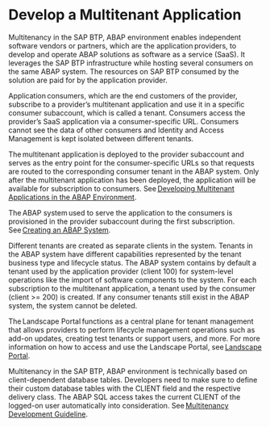 <!-- loio3151e2a4f6554d5192f2227c138388ee -->

# Develop a Multitenant Application

Multitenancy in the SAP BTP, ABAP environment enables independent software vendors or partners, which are the application providers, to develop and operate ABAP solutions as software as a service \(SaaS\). It leverages the SAP BTP infrastructure while hosting several consumers on the same ABAP system. The resources on SAP BTP consumed by the solution are paid for by the application provider.

Application consumers, which are the end customers of the provider, subscribe to a provider’s multitenant application and use it in a specific consumer subaccount, which is called a tenant. Consumers access the provider’s SaaS application via a consumer-specific URL. Consumers cannot see the data of other consumers and Identity and Access Management is kept isolated between different tenants.

The multitenant application is deployed to the provider subaccount and serves as the entry point for the consumer-specific URLs so that requests are routed to the corresponding consumer tenant in the ABAP system. Only after the multitenant application has been deployed, the application will be available for subscription to consumers. See [Developing Multitenant Applications in the ABAP Environment](https://help.sap.com/docs/sap-btp-abap-environment/abap-environment/developing-multitenant-applications-in-abap-environment).

The ABAP system used to serve the application to the consumers is provisioned in the provider subaccount during the first subscription. See [Creating an ABAP System](https://help.sap.com/docs/sap-btp-abap-environment/abap-environment/creating-abap-system).

Different tenants are created as separate clients in the system. Tenants in the ABAP system have different capabilities represented by the tenant business type and lifecycle status. The ABAP system contains by default a tenant used by the application provider \(client 100\) for system-level operations like the import of software components to the system. For each subscription to the multitenant application, a tenant used by the consumer \(client \>= 200\) is created. If any consumer tenants still exist in the ABAP system, the system cannot be deleted.

The Landscape Portal functions as a central plane for tenant management that allows providers to perform lifecycle management operations such as add-on updates, creating test tenants or support users, and more. For more information on how to access and use the Landscape Portal, see [Landscape Portal](https://help.sap.com/docs/sap-btp-abap-environment/abap-environment/landscape-portal).

Multitenancy in the SAP BTP, ABAP environment is technically based on client-dependent database tables. Developers need to make sure to define their custom database tables with the CLIENT field and the respective delivery class. The ABAP SQL access takes the current CLIENT of the logged-on user automatically into consideration. See [Multitenancy Development Guideline](https://help.sap.com/docs/sap-btp-abap-environment/abap-environment/multitenancy-development-guideline).


